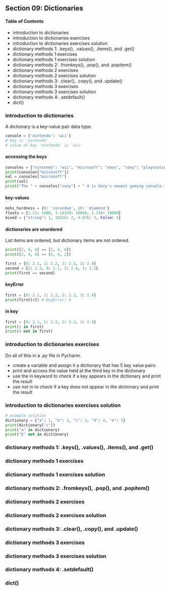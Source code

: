 ## Section 09: Dictionaries

#### Table of Contents

- introduction to dictionaries
- introduction to dictionaries exercises
- introduction to dictionaries exercises solution
- dictionary methods 1: .keys(), .values(), .items(), and .get()
- dictionary methods 1 exercises
- dictionary methods 1 exercises solution
- dictionary methods 2: .fromkeys(), .pop(), and .popitem()
- dictionary methods 2 exercises
- dictionary methods 2 exercises solution
- dictionary methods 3: .clear(), .copy(), and .update()
- dictionary methods 3 exercises
- dictionary methods 3 exercises solution
- dictionary methods 4: .setdefault()
- dict()

### introduction to dictionaries

A dictionary is a key-value pair data type.

```python
console = {'nintendo': 'wii'}
# key is 'nintendo'
# value of key 'nintendo' is 'wii'
```

#### accessing the keys

```python
consoles = {"nintendo": "wii", "microsoft": "xbox", "sony": "playstation"}
print(consoles["microsoft"])
val = consoles["microsoft"]
print(val)
print("The " + consoles["sony"] + " 4 is Sony's newest gaming console.")
```

#### key-values

```python
mohs_hardness = {9: 'corundum', 10: 'diamond'}
floats = {1.23: 1000, 3.14159: 10000, 2.718: 10000}
mixed = {"string": 1, 10210: 2, 4.976: 3, False: 4}
```

#### dictionaries are unordered

List items are ordered, but dictionary items are not ordered.

```python
print([2, 4, 6] == [2, 4, 6])
print([2, 4, 6] == [6, 4, 2])
```

```python
first = {0: 2.1, 1: 2.2, 2: 2.3, 3: 2.4}
second = {2: 2.3, 0: 2.1, 3: 2.4, 1: 2.2}
print(first == second)
```

#### keyError

```python
first = {0: 2.1, 1: 2.2, 2: 2.3, 3: 2.4}
print(first[4]) # KeyError: 4
```

#### in key

```python
first = {0: 2.1, 1: 2.2, 2: 2.3, 3: 2.4}
print(1 in first)
print(4 not in first)
```

### introduction to dictionaries exercises

Do all of this in a .py file in Pycharm.

- create a variable and assign it a dictionary that has 5 key value pairs
- print and access the value held at the third key in the dictionary
- use the in keyword to check if a key appears in the dictionary and print the
  result
- use not in to check if a key does not appear in the dictionary and print the
  result

### introduction to dictionaries exercises solution

```python
# example solution
dictionary = {"a": 1, "b": 2, "c": 3, "d": 4, "e": 5}
print(dictionary["c"])
print("a" in dictionary)
print("b" not in dictionary)
```

### dictionary methods 1: .keys(), .values(), .items(), and .get()

### dictionary methods 1 exercises

### dictionary methods 1 exercises solution

### dictionary methods 2: .fromkeys(), .pop(), and .popitem()

### dictionary methods 2 exercises

### dictionary methods 2 exercises solution

### dictionary methods 3: .clear(), .copy(), and .update()

### dictionary methods 3 exercises

### dictionary methods 3 exercises solution

### dictionary methods 4: .setdefault()

### dict()

```

```
